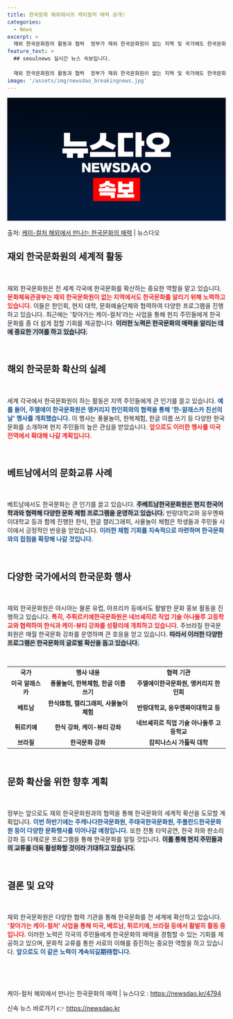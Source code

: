 ```yaml
---
title: 한국문화 해외에서의 케이컬처 매력 공개!
categories:
  - News
excerpt: >
  재외 한국문화원의 활동과 협력  정부가 재외 한국문화원이 없는 지역 및 국가에도 한국문화를 적극적으로 알리기…
feature_text: >
  ## seoulnews 실시간 뉴스 속보입니다.

  재외 한국문화원의 활동과 협력  정부가 재외 한국문화원이 없는 지역 및 국가에도 한국문화를 적극적으로 알리기…
image: '/assets/img/newsdao_breakingnews.jpg'
---
```


![뉴스다오 속보](/assets/img/newsdao_breakingnews.jpg)

<p>출처: <a href="https://newsdao.kr/4794" rel="dofollow">케이-컬처 해외에서 만나는 한국문화의 매력</a> | 뉴스다오</p>

<h2 data-ke-size="size26">재외 한국문화원의 세계적 활동</h2>

<p data-ke-size="size16">&nbsp;</p>

재외 한국문화원은 전 세계 각국에 한국문화를 확산하는 중요한 역할을 맡고 있습니다. <b><span style="color: #ee2323;">문화체육관광부는 재외 한국문화원이 없는 지역에서도 한국문화를 알리기 위해 노력하고 있습니다.</span></b> 이들은 한인회, 현지 대학, 문화예술단체와 협력하여 다양한 프로그램을 진행하고 있습니다. 최근에는 '찾아가는 케이-컬처'라는 사업을 통해 현지 주민들에게 한국문화를 좀 더 쉽게 접할 기회를 제공합니다. <b><span style="background-color: #21538527;">이러한 노력은 한국문화의 매력을 알리는 데에 중요한 기여를 하고 있습니다.</span></b> 

<p data-ke-size="size16">&nbsp;</p>

<h2 data-ke-size="size26">해외 한국문화 확산의 실례</h2>

<p data-ke-size="size16">&nbsp;</p>

세계 각국에서 한국문화원이 하는 활동은 지역 주민들에게 큰 인기를 끌고 있습니다. <b><span style="color: #1a5490;">예를 들어, 주엘에이 한국문화원은 앵커리지 한인회와의 협력을 통해 '한-알래스카 친선의 날' 행사를 개최했습니다.</span></b> 이 행사는 풍물놀이, 한복체험, 한글 이름 쓰기 등 다양한 한국문화를 소개하며 현지 주민들의 높은 관심을 받았습니다. <b><span style="color: #ee2323;">앞으로도 이러한 행사를 미국 전역에서 확대해 나갈 계획입니다.</span></b> 

<p data-ke-size="size16">&nbsp;</p>

<h2 data-ke-size="size26">베트남에서의 문화교류 사례</h2>

<p data-ke-size="size16">&nbsp;</p>

베트남에서도 한국문화는 큰 인기를 끌고 있습니다. <b><span style="background-color: #21538527;">주베트남한국문화원은 현지 한국어 학과와 협력해 다양한 문화 체험 프로그램을 운영하고 있습니다.</span></b> 반랑대학교와 응우옌짜이대학교 등과 함께 진행한 한식, 한글 캘리그래피, 사물놀이 체험은 학생들과 주민들 사이에서 긍정적인 반응을 얻었습니다. <b><span style="color: #1a5490;">이러한 체험 기회를 지속적으로 마련하며 한국문화와의 접점을 확장해 나갈 것입니다.</span></b> 

<p data-ke-size="size16">&nbsp;</p>

<h2 data-ke-size="size26">다양한 국가에서의 한국문화 행사</h2>

<p data-ke-size="size16">&nbsp;</p>

재외 한국문화원은 아시아는 물론 유럽, 아프리카 등에서도 활발한 문화 홍보 활동을 진행하고 있습니다. <b><span style="color: #ee2323;">특히, 주튀르키예한국문화원은 네브셰히르 직업 기술 아나돌루 고등학교와 협력하여 한식과 케이-뷰티 강좌를 성황리에 개최하고 있습니다.</span></b> 주브라질 한국문화원은 매월 한국문화 강좌를 운영하며 큰 호응을 얻고 있습니다. <b><span style="background-color: #21538527;">따라서 이러한 다양한 프로그램은 한국문화의 글로벌 확산을 돕고 있습니다.</span></b> 

<p data-ke-size="size16">&nbsp;</p>

<table style="width: 100%; border-collapse: collapse;">
<tr>
<td style="text-align: center; height: 17px;"><b>국가</b></td>
<td style="text-align: center; height: 17px;"><b>행사 내용</b></td>
<td style="text-align: center; height: 17px;"><b>협력 기관</b></td>
</tr>
<tr>
<td style="text-align: center; height: 17px;"><b>미국 알래스카</b></td>
<td style="text-align: center; height: 17px;"><b>풍물놀이, 한복체험, 한글 이름 쓰기</b></td>
<td style="text-align: center; height: 17px;"><b>주엘에이한국문화원, 앵커리지 한인회</b></td>
</tr>
<tr>
<td style="text-align: center; height: 17px;"><b>베트남</b></td>
<td style="text-align: center; height: 17px;"><b>한식体험, 캘리그래피, 사물놀이 체험</b></td>
<td style="text-align: center; height: 17px;"><b>반랑대학교, 응우엔짜이대학교 등</b></td>
</tr>
<tr>
<td style="text-align: center; height: 17px;"><b>튀르키예</b></td>
<td style="text-align: center; height: 17px;"><b>한식 강좌, 케이-뷰티 강좌</b></td>
<td style="text-align: center; height: 17px;"><b>네브셰히르 직업 기술 아나돌루 고등학교</b></td>
</tr>
<tr>
<td style="text-align: center; height: 17px;"><b>브라질</b></td>
<td style="text-align: center; height: 17px;"><b>한국문화 강좌</b></td>
<td style="text-align: center; height: 17px;"><b>캄피나스시 가톨릭 대학</b></td>
</tr>
</table>

<p data-ke-size="size16">&nbsp;</p>

<h2 data-ke-size="size26">문화 확산을 위한 향후 계획</h2>

<p data-ke-size="size16">&nbsp;</p>

정부는 앞으로도 재외 한국문화원과의 협력을 통해 한국문화의 세계적 확산을 도모할 계획입니다. <b><span style="color: #1a5490;">이번 하반기에는 주캐나다한국문화원, 주태국한국문화원, 주폴란드한국문화원 등이 다양한 문화행사를 이어나갈 예정입니다.</span></b> 또한 전통 타악공연, 한국 차와 판소리 강좌 등 다채로운 프로그램을 통해 한국문화를 알릴 것입니다. <b><span style="background-color: #21538527;">이를 통해 현지 주민들과의 교류를 더욱 활성화할 것이라 기대하고 있습니다.</span></b> 

<p data-ke-size="size16">&nbsp;</p>

<h2 data-ke-size="size26">결론 및 요약</h2>

<p data-ke-size="size16">&nbsp;</p>

재외 한국문화원은 다양한 협력 기관을 통해 한국문화를 전 세계에 확산하고 있습니다. <b><span style="color: #ee2323;">'찾아가는 케이-컬처' 사업을 통해 미국, 베트남, 튀르키예, 브라질 등에서 활발히 활동 중입니다.</span></b> 이러한 노력은 각국의 주민들에게 한국문화의 매력을 경험할 수 있는 기회를 제공하고 있으며, 문화적 교류를 통한 서로의 이해를 증진하는 중요한 역할을 하고 있습니다. <b><span style="color: #1a5490;">앞으로도 이 같은 노력이 계속되길期待합니다.</span></b> 

<p data-ke-size="size16">&nbsp;</p>

<p data-ke-size="size16">&nbsp;</p>

<p data-ke-size="size16">케이-컬처 해외에서 만나는 한국문화의 매력 | 뉴스다오  : <a href="https://newsdao.kr/4794">https://newsdao.kr/4794</a></p> 

신속 뉴스 바로가기 👉 <a href="https://newsdao.kr" rel="dofollow">https://newsdao.kr</a>


